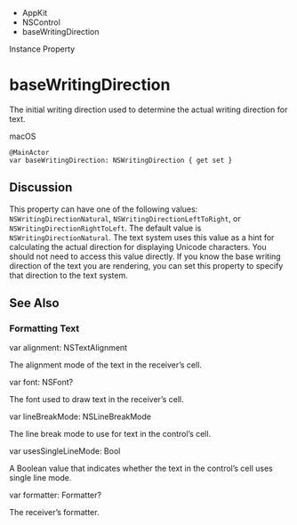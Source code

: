 

- AppKit
- NSControl
-  baseWritingDirection 

Instance Property

# baseWritingDirection

The initial writing direction used to determine the actual writing direction for text.

macOS

``` source
@MainActor
var baseWritingDirection: NSWritingDirection { get set }
```

## Discussion

This property can have one of the following values: `NSWritingDirectionNatural`, `NSWritingDirectionLeftToRight`, or `NSWritingDirectionRightToLeft`. The default value is `NSWritingDirectionNatural`. The text system uses this value as a hint for calculating the actual direction for displaying Unicode characters. You should not need to access this value directly. If you know the base writing direction of the text you are rendering, you can set this property to specify that direction to the text system.

## See Also

### Formatting Text

var alignment: NSTextAlignment

The alignment mode of the text in the receiver’s cell.

var font: NSFont?

The font used to draw text in the receiver’s cell.

var lineBreakMode: NSLineBreakMode

The line break mode to use for text in the control’s cell.

var usesSingleLineMode: Bool

A Boolean value that indicates whether the text in the control’s cell uses single line mode.

var formatter: Formatter?

The receiver’s formatter.

